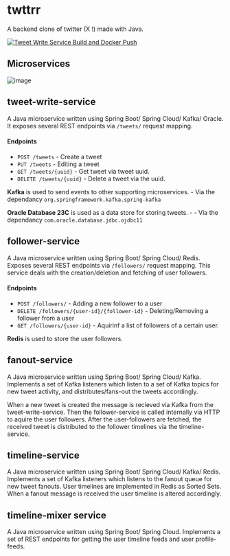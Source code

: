 # twttrr
A backend clone of twitter (X !) made with Java.

[![Tweet Write Service Build and Docker Push](https://github.com/rashm1n/twttrr/actions/workflows/tweet-write-service-action.yml/badge.svg)](https://github.com/rashm1n/twttrr/actions/workflows/tweet-write-service-action.yml)

## Microservices
![image](https://github.com/rashm1n/twttrr/assets/33457890/f5aa8ec7-ade6-4705-aa7d-dfcc0d016ac5)


## tweet-write-service

A Java microservice written using Spring Boot/ Spring Cloud/ Kafka/ Oracle. It exposes several REST endpoints via `/tweets/` request mapping.

#### Endpoints

- `POST /tweets` - Create a tweet
- `PUT /tweets` - Editing a tweet
- `GET /tweets/{uuid}` -  Get tweet via tweet uuid.
- `DELETE /tweets/{uuid}` - Delete a tweet via the uuid.

**Kafka** is used to send events to other supporting microservices. - Via the dependancy `org.springframework.kafka.spring-kafka`

**Oracle Database 23C** is used as a data store for storing tweets. - - Via the dependancy `com.oracle.database.jdbc.ojdbc11`

## follower-service

A Java microservice written using Spring Boot/ Spring Cloud/ Redis. Exposes several REST endpoints via `/followers/` request mapping. This service deals with the creation/deletion and fetching of user followers.

#### Endpoints

- `POST /followers/` - Adding a new follower to a user
- `DELETE /followers/{user-id}/{follower-id}` - Deleting/Removing a follower from a user
- `GET /followers/{user-id}` - Aquirinf a list of followers of a certain user.

**Redis** is used to store the user followers.

## fanout-service

A Java microservice written using Spring Boot/ Spring Cloud/ Kafka. Implements a set of Kafka listeners which listen to a set of Kafka topics for new tweet activity, and distributes/fans-out the tweets accordingly. 

When a new tweet is created the message is recieved via Kafka from the tweet-write-service. Then the follower-service is called internally via HTTP to aquire the user followers. After the user-followers are fetched, the received tweet is distributed to the follower timelines via the timeline-service.

## timeline-service

A Java microservice written using Spring Boot/ Spring Cloud/ Kafka/ Redis. Implements a set of Kafka listeners which listens to the fanout queue for new tweet fanouts. User timelines are implemented in Redis as Sorted Sets. When a fanout message is received the user timeline is altered accordingly.

## timeline-mixer service

A Java microservice written using Spring Boot/ Spring Cloud. Implements a set of REST endpoints for getting the user timeline feeds and user profile-feeds.
